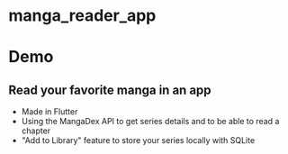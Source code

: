 # manga_reader_app

# Demo


## Read your favorite manga in an app
- Made in Flutter
- Using the MangaDex API to get series details and to be able to read a chapter
- "Add to Library" feature to store your series locally with SQLite

